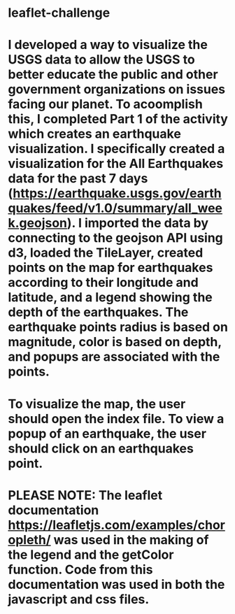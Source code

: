 # leaflet-challenge

# I developed a way to visualize the USGS data to allow the USGS to better educate the public and other government organizations on issues facing our planet. To acoomplish this, I completed Part 1 of the activity which creates an earthquake visualization. I specifically created a visualization for the All Earthquakes data for the past 7 days (https://earthquake.usgs.gov/earthquakes/feed/v1.0/summary/all_week.geojson). I imported the data by connecting to the geojson API using d3, loaded the TileLayer, created points on the map for earthquakes according to their longitude and latitude, and a legend showing the depth of the earthquakes. The earthquake points radius is based on magnitude, color is based on depth, and popups are associated with the points. 

# To visualize the map, the user should open the index file. To view a popup of an earthquake, the user should click on an earthquakes point.

# PLEASE NOTE: The leaflet documentation https://leafletjs.com/examples/choropleth/ was used in the making of the legend and the getColor function. Code from this documentation was used in both the javascript and css files. 